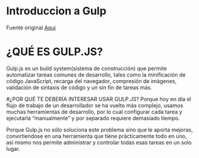 # Introduccion a Gulp
Fuente original [Aqui]("https://frontendlabs.io/1669--gulp-js-en-espanol-tutorial-basico-primeros-pasos-y-ejemplos")

# ¿QUÉ ES GULP.JS?
Gulp.js es un build system(sistema de construcción) que permite automatizar tareas comunes de desarrollo, 
tales como la minificación de código JavaScript, recarga del navegador, compresión de imágenes, validación 
de sintaxis de código y un sin fin de tareas más.

#¿POR QUÉ TE DEBERÍA INTERESAR USAR GULP.JS?
Porque hoy en día el flujo de trabajo de un desarrollador se ha vuelto más complejo, usamos muchas herramientas 
de desarrollo, por lo cual configurar cada tarea y ejecutarla “manualmente” y por separado requiere demasiado tiempo.

Porque Gulp.js no sólo soluciona este problema sino que le aporta mejoras, convirtiendose en una herramienta que tiene 
prácticamente todo en uno, así mismo nos permite administrar y controlar todas esas tareas en un solo lugar.

